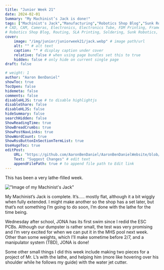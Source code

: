 ```yaml
---
title: "Junior Week 21"
date: 2024-02-01
Summary: "My Machinist’s Jack is done!"
tags: ["Machinist's Jack","Manufacturing","Robotics Shop Blog","Sunk Robotics","Turning"]
# CAD, CAM, Cameras, Electronics, Electronics Tube, FDM Printing, Frame, General CAD, Laser Cutting, Manufacturing, Milling, Miscellaneous, PCB Design,
# Robotics Shop Blog, Routing, SLA Printing, Soldering, Sunk Robotics, WAter-Jet Cutting, Watts Water Plaque, General CAD, Machinist's Jack, Turning
cover:
    image: "/img/junior/juniorweek21/jack.webp" # image path/url
    alt: "" # alt text
    caption: "" # display caption under cover
    relative: false # when using page bundles set this to true
    hidden: false # only hide on current single page
draft: false

# weight: 1
author: "Aaron BenDaniel"
showToc: true
TocOpen: false
hidemeta: false
comments: false
disableHLJS: true # to disable highlightjs
disableShare: false
disableHLJS: false
hideSummary: false
searchHidden: false
ShowReadingTime: true
ShowBreadCrumbs: true
ShowPostNavLinks: true
ShowWordCount: true
ShowRssButtonInSectionTermList: true
UseHugoToc: true
editPost:
    URL: "https://github.com/AaronBenDaniel/AaronBenDanielWebsite/blob/main/content"
    Text: "Suggest Changes" # edit text
    appendFilePath: true # to append file path to Edit link
---
```


This has been a very lathe-filled week.

!["Image of my Machinist's Jack"](/img/junior/juniorweek21/jacka.webp)

My Machinist’s Jack is complete. It’s….. mostly flat, although it a bit wiggly when fully extended. I might make another so the shop has a set later, but that’s not something I’m going to do soon, I’m done with the lathe for the time being.

Wednesday after school, JONA has its first swim since I redid the ESC PCBs. Although our dumpster is rather small, the test was very promising and I’m very excited for when we can put it in the MHS pool next week. Other than some weights, which I’ll make sometime before 2/7, and a manipulator system (TBD), JONA is done!

Some other small things I did this week include making two pieces for a project of Mr. L’s with the lathe, and helping him (more like hovering over his shoulder while he follows my guide) with the water jet cutter.
